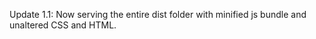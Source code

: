 Update 1.1:
  Now serving the entire dist folder with minified js bundle and unaltered CSS and HTML.